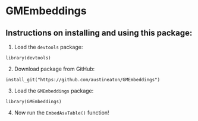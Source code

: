# GMEmbeddings

## Instructions on installing and using this package:
1. Load the `devtools` package:
```
library(devtools)
```
2. Download package from GitHub:
```
install_git("https://github.com/austineaton/GMEmbeddings")
```
3. Load the `GMEmbeddings` package:
```
library(GMEmbeddings)
```
4. Now run the `EmbedAsvTable()` function!
